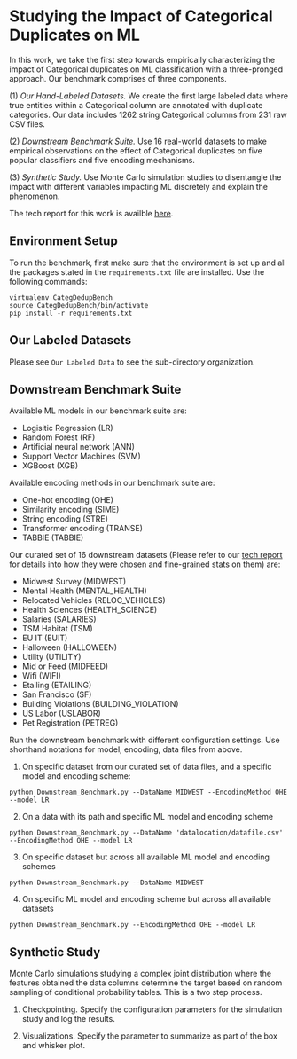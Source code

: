 <meta name="robots" content="noindex">

# Studying the Impact of Categorical Duplicates on ML

In this work, we take the first step towards empirically characterizing the impact of Categorical duplicates on ML classification with a three-pronged approach. Our benchmark comprises of three components.

(1) *Our Hand-Labeled Datasets.* We create the first large labeled data where true entities within a Categorical column are annotated with duplicate categories.  Our data includes 1262 string Categorical
columns from 231 raw CSV files.

(2) *Downstream Benchmark Suite.* Use 16 real-world datasets to make empirical observations on the effect of Categorical duplicates on five popular classifiers and five encoding mechanisms. 

(3) *Synthetic Study.* Use Monte Carlo simulation studies to disentangle the impact with different variables impacting ML discretely and explain the phenomenon.

The tech report for this work is availble [here](https://adalabucsd.github.io/papers/TR_2023_CategDedup.pdf).

## Environment Setup

To run the benchmark, first make sure that the environment is set up and all the packages stated in the `requirements.txt` file are installed. Use the following commands:

```
virtualenv CategDedupBench
source CategDedupBench/bin/activate
pip install -r requirements.txt
```

## Our Labeled Datasets

Please see `Our Labeled Data` to see the sub-directory organization.


## Downstream Benchmark Suite

Available ML models in our benchmark suite are: 
- Logisitic Regression (LR)
- Random Forest (RF)
- Artificial neural network (ANN)
- Support Vector Machines (SVM)
- XGBoost (XGB)

Available encoding methods in our benchmark suite are:
- One-hot encoding (OHE)
- Similarity encoding (SIME)
- String encoding (STRE)
- Transformer encoding (TRANSE)
- TABBIE (TABBIE)

Our curated set of 16 downstream datasets (Please refer to our [tech report](https://adalabucsd.github.io/papers/TR_2023_CategDedup.pdf) for details into how they were chosen and fine-grained stats on them) are:
- Midwest Survey (MIDWEST)
- Mental Health (MENTAL_HEALTH)
- Relocated Vehicles (RELOC_VEHICLES)
- Health Sciences (HEALTH_SCIENCE)
- Salaries (SALARIES)
- TSM Habitat (TSM)
- EU IT (EUIT)
- Halloween (HALLOWEEN)
- Utility (UTILITY)
- Mid or Feed (MIDFEED)
- Wifi (WIFI)
- Etailing (ETAILING)
- San Francisco (SF)
- Building Violations (BUILDING_VIOLATION)
- US Labor (USLABOR)
- Pet Registration (PETREG)


Run the downstream benchmark with different configuration settings. Use shorthand notations for model, encoding, data files from above.

1. On specific dataset from our curated set of data files, and a specific model and encoding scheme:
```
python Downstream_Benchmark.py --DataName MIDWEST --EncodingMethod OHE --model LR
```
2. On a data with its path and specific ML model and encoding scheme
```
python Downstream_Benchmark.py --DataName 'datalocation/datafile.csv' --EncodingMethod OHE --model LR
```
3. On specific dataset but across all available ML model and encoding schemes
```
python Downstream_Benchmark.py --DataName MIDWEST
```
4. On specific ML model and encoding scheme but across all available datasets
```
python Downstream_Benchmark.py --EncodingMethod OHE --model LR
```

## Synthetic Study

Monte Carlo simulations studying a complex joint distribution where the features obtained the data columns determine the target based on random sampling of conditional probability tables. This is a two step process.

1. Checkpointing. Specify the configuration parameters for the simulation study and log the results.

2. Visualizations. Specify the parameter to summarize as part of the box and whisker plot.



<!-- 2. Hyerplane. A distribution where a true hyperplane separates the classes. -->

<!-- #### 1. Our Labeled Data 

Entities in string categorical columns annotated with duplicates, along with their raw CSV files. 

#### 2. Downstream Benchmark Suite

Downstream datasets with their raw and deduped versions and downstream model source code.

#### 3. Simulation Study

Monte Carlo simulations for AllX and Hyerplane scenario -->